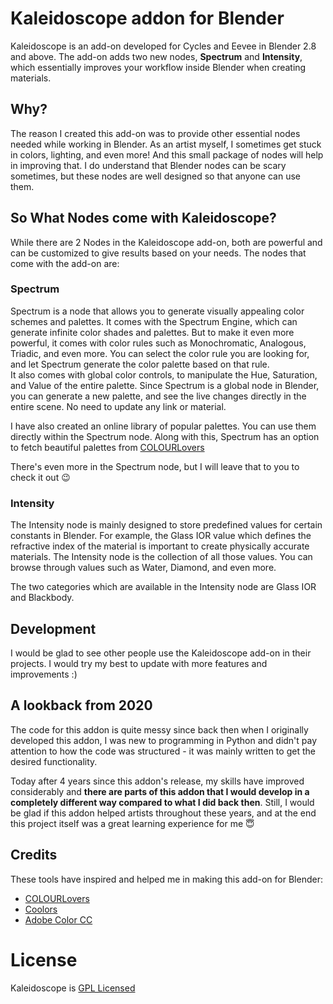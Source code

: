 # Kaleidoscope addon for Blender

Kaleidoscope is an add-on developed for Cycles and Eevee in Blender 2.8 and above. The add-on adds two new nodes, **Spectrum** and **Intensity**, which essentially improves your workflow inside Blender when creating materials.

## Why?

The reason I created this add-on was to provide other essential nodes needed while working in Blender. As an artist myself, I sometimes get stuck in colors, lighting, and even more!
And this small package of nodes will help in improving that. I do understand that Blender nodes can be scary sometimes, but these nodes are well designed so that anyone can use them.

## So What Nodes come with Kaleidoscope?
While there are 2 Nodes in the Kaleidoscope add-on, both are powerful and can be customized to give results based on your needs. The nodes that come with the add-on are:

### Spectrum
Spectrum is a node that allows you to generate visually appealing color schemes and palettes. It comes with the Spectrum Engine, which can generate infinite color shades and palettes. But to make it even more powerful, it comes with color rules such as Monochromatic, Analogous, Triadic, and even more. You can select the color rule you are looking for, and let Spectrum generate the color palette based on that rule.  
It also comes with global color controls, to manipulate the Hue, Saturation, and Value of the entire palette. Since Spectrum is a global node in Blender, you can generate a new palette, and see the live changes directly in the entire scene. No need to update any link or material.

I have also created an online library of popular palettes. You can use them directly within the Spectrum node.
Along with this, Spectrum has an option to fetch beautiful palettes from [COLOURLovers](http://www.colorlovers.com)

There's even more in the Spectrum node, but I will leave that to you to check it out 😉

### Intensity
The Intensity node is mainly designed to store predefined values for certain constants in Blender. For example, the Glass IOR value which defines the refractive index of the material is important to create physically accurate materials. The Intensity node is the collection of all those values. You can browse through values such as Water, Diamond, and even more.

The two categories which are available in the Intensity node are Glass IOR and Blackbody.

## Development
I would be glad to see other people use the Kaleidoscope add-on in their projects. I would try my best to update with more features and improvements :)

## A lookback from 2020
The code for this addon is quite messy since back then when I originally developed this addon, I was new to programming in Python and didn't pay attention to how the code was structured - it was mainly written to get the desired functionality.

Today after 4 years since this addon's release, my skills have improved considerably and **there are parts of this addon that I would develop in a completely different way compared to what I did back then**. Still, I would be glad if this addon helped artists throughout these years, and at the end this project itself was a great learning experience for me 😇

## Credits
These tools have inspired and helped me in making this add-on for Blender:
- [COLOURLovers](https://www.colorlovers.com)
- [Coolors](https://www.coolors.co)
- [Adobe Color CC](https://color.adobe.com)

# License
Kaleidoscope is [GPL Licensed](https://github.com/blenderskool/kaleidoscope/blob/master/LICENSE)